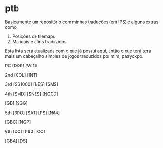 # ptb
Basicamente um repositório com minhas traduções (em IPS) e alguns extras como
1. Posições de tilemaps
2. Manuais e afins traduzidos

Esta lista será atualizada com o que já possui aqui, então o que terá será mais um cabeçalho simples de jogos traduzidos por mim, patryckpo.

PC
[DOS]
[WIN]

2nd
[COL]
[INT]

3rd
[SG1000]
[NES]
[SMS]

4th
[SMD]
[SNES]
[NGCD]

[GB]
[SGG]

5th
[3DO]
[SAT]
[PS]
[N64]

[GBC]
[NGP]

6th
[DC]
[PS2]
[GC]

[GBA]
[DS]
